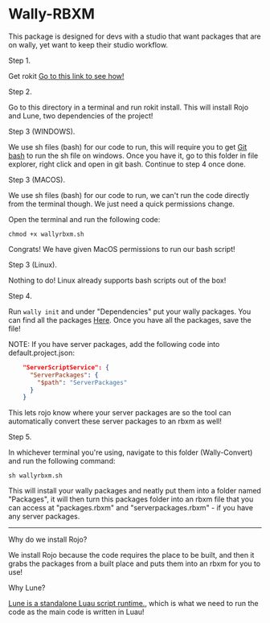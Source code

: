 # Wally-RBXM

This package is designed for devs with a studio that want packages that are on wally, yet want to keep their studio workflow.

Step 1.

Get rokit [Go to this link to see how!](https://github.com/rojo-rbx/rokit)             

Step 2. 

Go to this directory in a terminal and run rokit install. This will install Rojo and Lune, two dependencies of the project!

Step 3 (WINDOWS).

We use sh files (bash) for our code to run, this will require you to get [Git bash](https://git-scm.com/downloads) to run the sh file on windows. Once you have it, go to this folder in file explorer, right click and open in git bash. Continue to step 4 once done.

Step 3 (MACOS).

We use sh files (bash) for our code to run, we can't run the code directly from the terminal though. We just need a quick permissions change.

Open the terminal and run the following code:

```chmod +x wallyrbxm.sh```

Congrats! We have given MacOS permissions to run our bash script!

Step 3 (Linux).

Nothing to do! Linux already supports bash scripts out of the box!

Step 4.

Run ```wally init``` and under "Dependencies" put your wally packages. You can find all the packages [Here](https://wally.run). Once you have all the packages, save the file!

NOTE: If you have server packages, add the following code into default.project.json:

```json
    "ServerScriptService": {
      "ServerPackages": {
        "$path": "ServerPackages"
      }
    }
```

This lets rojo know where your server packages are so the tool can automatically convert these server packages to an rbxm as well!

Step 5.

In whichever terminal you're using, navigate to this folder (Wally-Convert) and run the following command:

```sh wallyrbxm.sh```

This will install your wally packages and neatly put them into a folder named "Packages", it will then turn this packages folder into an rbxm file that you can access at "packages.rbxm" and "serverpackages.rbxm" - if you have any server packages.  

--------------------------------

Why do we install Rojo?

We install Rojo because the code requires the place to be built, and then it grabs the packages from a built place and puts them into an rbxm for you to use!

Why Lune?

[Lune is a standalone Luau script runtime.](https://lune-org.github.io/docs), which is what we need to run the code as the main code is written in Luau!
